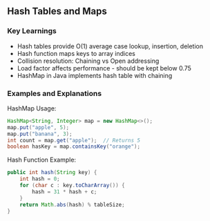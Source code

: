 ## Hash Tables and Maps

### Key Learnings
- Hash tables provide O(1) average case lookup, insertion, deletion
- Hash function maps keys to array indices
- Collision resolution: Chaining vs Open addressing
- Load factor affects performance - should be kept below 0.75
- HashMap in Java implements hash table with chaining

### Examples and Explanations
HashMap Usage:
```java
HashMap<String, Integer> map = new HashMap<>();
map.put("apple", 5);
map.put("banana", 3);
int count = map.get("apple");  // Returns 5
boolean hasKey = map.containsKey("orange");
```

Hash Function Example:
```java
public int hash(String key) {
    int hash = 0;
    for (char c : key.toCharArray()) {
        hash = 31 * hash + c;
    }
    return Math.abs(hash) % tableSize;
}
```